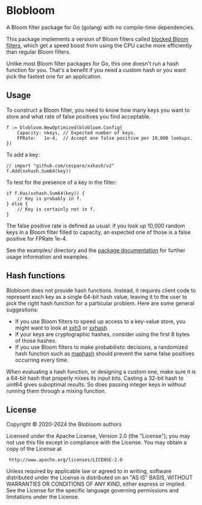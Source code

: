 Blobloom
========

A Bloom filter package for Go (golang) with no compile-time dependencies.

This package implements a version of Bloom filters called [blocked Bloom filters](https://www.cs.amherst.edu/~ccmcgeoch/cs34/papers/cacheefficientbloomfilters-jea.pdf),
which get a speed boost from using the CPU cache more efficiently
than regular Bloom filters.

Unlike most Bloom filter packages for Go,
this one doesn't run a hash function for you.
That's a benefit if you need a custom hash
or you want pick the fastest one for an application.

Usage
-----

To construct a Bloom filter, you need to know how many keys you want to store
and what rate of false positives you find acceptable.

	f := blobloom.NewOptimized(blobloom.Config{
		Capacity: nkeys, // Expected number of keys.
		FPRate:   1e-4,  // Accept one false positive per 10,000 lookups.
	})

To add a key:

	// import "github.com/cespare/xxhash/v2"
	f.Add(xxhash.Sum64(key))

To test for the presence of a key in the filter:

	if f.Has(xxhash.Sum64(key)) {
		// Key is probably in f.
	} else {
		// Key is certainly not in f.
	}

The false positive rate is defined as usual:
if you look up 10,000 random keys in a Bloom filter filled to capacity,
an expected one of those is a false positive for FPRate 1e-4.

See the examples/ directory and the
[package documentation](https://pkg.go.dev/github.com/greatroar/blobloom)
for further usage information and examples.

Hash functions
--------------

Blobloom does not provide hash functions. Instead, it requires client code to
represent each key as a single 64-bit hash value, leaving it to the user to
pick the right hash function for a particular problem. Here are some general
suggestions:

* If you use Bloom filters to speed up access to a key-value store, you might
want to look at [xxh3](https://github.com/zeebo/xxh3) or [xxhash](
https://github.com/cespare/xxhash).
* If your keys are cryptographic hashes, consider using the first 8 bytes of those hashes.
* If you use Bloom filters to make probabilistic decisions, a randomized hash
function such as [maphash](https://golang.org/pkg/hash/maphash) should prevent
the same false positives occurring every time.

When evaluating a hash function, or designing a custom one,
make sure it is a 64-bit hash that properly mixes its input bits.
Casting a 32-bit hash to uint64 gives suboptimal results.
So does passing integer keys in without running them through a mixing function.



License
-------

Copyright © 2020-2024 the Blobloom authors

Licensed under the Apache License, Version 2.0 (the "License");
you may not use this file except in compliance with the License.
You may obtain a copy of the License at

     http://www.apache.org/licenses/LICENSE-2.0

Unless required by applicable law or agreed to in writing, software
distributed under the License is distributed on an "AS IS" BASIS,
WITHOUT WARRANTIES OR CONDITIONS OF ANY KIND, either express or implied.
See the License for the specific language governing permissions and
limitations under the License.
